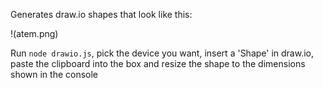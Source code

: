 Generates draw.io shapes that look like this:

!(atem.png)

Run `node drawio.js`, pick the device you want, insert a 'Shape' in draw.io, paste the clipboard into the box and resize the shape to the dimensions shown in the console
